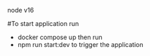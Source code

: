 node v16

#To start application run
- docker compose up
then run 
- npm run start:dev
to trigger the application